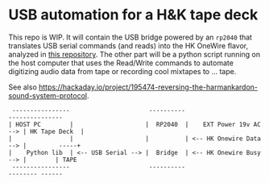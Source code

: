 # USB automation for a H&K tape deck

This repo is WIP. It will contain the USB bridge powered by an `rp2040` that translates USB serial commands (and reads) into the HK OneWire flavor, analyzed in [this repository](https://github.com/Cirromulus/HK-OneWire-Analyzer/).
The other part will be a python script running on the host computer that uses the Read/Write commands to automate digitizing audio data from tape or recording cool mixtapes to ... tape.

See also https://hackaday.io/project/195474-reversing-the-harmankardon-sound-system-protocol.


```
 ----------------                      ----------                           ---------------
| HOST PC        |                    |  RP2040  |    EXT Power 19v AC --> | HK Tape Deck  |
|                |                    |          | <-- HK Onewire Data --> |         -----+
|    Python lib  | <-- USB Serial --> |  Bridge  | <-- HK Onewire Busy --> |        | TAPE 
 ----------------                      ----------                           -------- ------
```
